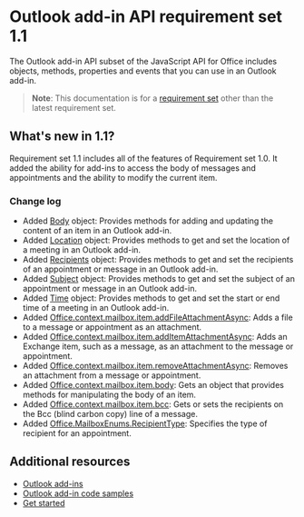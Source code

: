 # Outlook add-in API requirement set 1.1

The Outlook add-in API subset of the JavaScript API for Office includes objects, methods, properties and events that you can use in an Outlook add-in.

> **Note**: This documentation is for a [requirement set](/javascript/office/requirement-sets/outlook-api-requirement-sets) other than the latest requirement set. 

## What's new in 1.1?

Requirement set 1.1 includes all of the features of Requirement set 1.0. It added the ability for add-ins to access the body of messages and appointments and the ability to modify the current item.

### Change log

- Added [Body](https://dev.office.com/reference/add-ins/outlook/1.1/Body?product=outlook&version=v1.1) object: Provides methods for adding and updating the content of an item in an Outlook add-in.
- Added [Location](https://dev.office.com/reference/add-ins/outlook/1.1/Location?product=outlook&version=v1.1) object: Provides methods to get and set the location of a meeting in an Outlook add-in.
- Added [Recipients](https://dev.office.com/reference/add-ins/outlook/1.1/Recipients?product=outlook&version=v1.1) object: Provides methods to get and set the recipients of an appointment or message in an Outlook add-in.
- Added [Subject](https://dev.office.com/reference/add-ins/outlook/1.1/Subject?product=outlook&version=v1.1) object: Provides methods to get and set the subject of an appointment or message in an Outlook add-in.
- Added [Time](https://dev.office.com/reference/add-ins/outlook/1.1/Time?product=outlook&version=v1.1) object: Provides methods to get and set the start or end time of a meeting in an Outlook add-in.
- Added [Office.context.mailbox.item.addFileAttachmentAsync](https://dev.office.com/reference/add-ins/outlook/1.1/Office.context.mailbox.item?product=outlook&version=v1.1#addfileattachmentasyncuri-attachmentname-options-callback): Adds a file to a message or appointment as an attachment.
- Added [Office.context.mailbox.item.addItemAttachmentAsync](https://dev.office.com/reference/add-ins/outlook/1.1/Office.context.mailbox.item?product=outlook&version=v1.1#additemattachmentasyncitemid-attachmentname-options-callback): Adds an Exchange item, such as a message, as an attachment to the message or appointment.
- Added [Office.context.mailbox.item.removeAttachmentAsync](https://dev.office.com/reference/add-ins/outlook/1.1/Office.context.mailbox.item?product=outlook&version=v1.1#removeattachmentasyncattachmentid-options-callback): Removes an attachment from a message or appointment.
- Added [Office.context.mailbox.item.body](https://dev.office.com/reference/add-ins/outlook/1.1/Office.context.mailbox.item?product=outlook&version=v1.1#body-body): Gets an object that provides methods for manipulating the body of an item.
- Added [Office.context.mailbox.item.bcc](https://dev.office.com/reference/add-ins/outlook/1.1/Office.context.mailbox.item?product=outlook&version=v1.1#bcc-recipients): Gets or sets the recipients on the Bcc (blind carbon copy) line of a message.
- Added [Office.MailboxEnums.RecipientType](https://dev.office.com/reference/add-ins/outlook/1.1/Office.MailboxEnums?product=outlook&version=v1.1#recipienttype-string): Specifies the type of recipient for an appointment.

## Additional resources

- [Outlook add-ins](https://docs.microsoft.com/outlook/add-ins/)
- [Outlook add-in code samples](https://developer.microsoft.com/outlook/gallery/?filterBy=Outlook,Samples,Add-ins)
- [Get started](https://docs.microsoft.com/outlook/add-ins/quick-start)